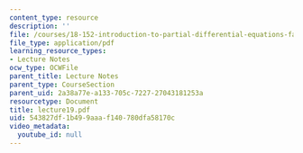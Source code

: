 ```yaml
---
content_type: resource
description: ''
file: /courses/18-152-introduction-to-partial-differential-equations-fall-2005/543827df1b499aaaf140780dfa58170c_lecture19.pdf
file_type: application/pdf
learning_resource_types:
- Lecture Notes
ocw_type: OCWFile
parent_title: Lecture Notes
parent_type: CourseSection
parent_uid: 2a38a77e-a133-705c-7227-27043181253a
resourcetype: Document
title: lecture19.pdf
uid: 543827df-1b49-9aaa-f140-780dfa58170c
video_metadata:
  youtube_id: null
---
```

